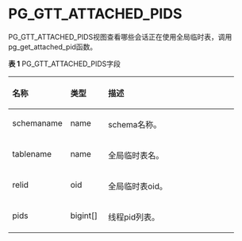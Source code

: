 # PG\_GTT_ATTACHED_PIDS<a name="ZH-CN_TOPIC_0242385946"></a>

PG\_GTT_ATTACHED_PIDS视图查看哪些会话正在使用全局临时表，调用pg_get_attached_pid函数。

**表 1**  PG\_GTT_ATTACHED_PIDS字段

<a name="zh-cn_topic_0237122419_zh-cn_topic_0059777999_t9a322933edc649349d16f5bb7c397568"></a>
<table><thead align="left"><tr id="zh-cn_topic_0237122419_zh-cn_topic_0059777999_r479932505d8442ccb53618b9f805b142"><th class="cellrowborder" valign="top" width="25.77%" id="mcps1.2.4.1.1"><p id="zh-cn_topic_0237122419_zh-cn_topic_0059777999_a2c0b5ec2a1fb45da835f59c750be23ec"><a name="zh-cn_topic_0237122419_zh-cn_topic_0059777999_a2c0b5ec2a1fb45da835f59c750be23ec"></a><a name="zh-cn_topic_0237122419_zh-cn_topic_0059777999_a2c0b5ec2a1fb45da835f59c750be23ec"></a>名称</p>
</th>
<th class="cellrowborder" valign="top" width="16.73%" id="mcps1.2.4.1.2"><p id="zh-cn_topic_0237122419_zh-cn_topic_0059777999_aee7cb2ac3a24413aac056bb613146a76"><a name="zh-cn_topic_0237122419_zh-cn_topic_0059777999_aee7cb2ac3a24413aac056bb613146a76"></a><a name="zh-cn_topic_0237122419_zh-cn_topic_0059777999_aee7cb2ac3a24413aac056bb613146a76"></a>类型</p>
</th>
<th class="cellrowborder" valign="top" width="57.49999999999999%" id="mcps1.2.4.1.3"><p id="zh-cn_topic_0237122419_zh-cn_topic_0059777999_a7a5a6b204562481691167e8db4875763"><a name="zh-cn_topic_0237122419_zh-cn_topic_0059777999_a7a5a6b204562481691167e8db4875763"></a><a name="zh-cn_topic_0237122419_zh-cn_topic_0059777999_a7a5a6b204562481691167e8db4875763"></a>描述</p>
</th>
</tr>
</thead>
<tbody><tr id="zh-cn_topic_0237122419_zh-cn_topic_0059777999_r4d9bbbb837e94860b29d9c5b818b0295"><td class="cellrowborder" valign="top" width="25.77%" headers="mcps1.2.4.1.1 "><p id="zh-cn_topic_0237122419_zh-cn_topic_0059777999_ae06f18c354a34cefa869c0f5e62fc106"><a name="zh-cn_topic_0237122419_zh-cn_topic_0059777999_ae06f18c354a34cefa869c0f5e62fc106"></a><a name="zh-cn_topic_0237122419_zh-cn_topic_0059777999_ae06f18c354a34cefa869c0f5e62fc106"></a>schemaname</p>
</td>
<td class="cellrowborder" valign="top" width="16.73%" headers="mcps1.2.4.1.2 "><p id="zh-cn_topic_0237122419_zh-cn_topic_0059777999_a3a79fa77dbf3431bbf7232205679153e"><a name="zh-cn_topic_0237122419_zh-cn_topic_0059777999_a3a79fa77dbf3431bbf7232205679153e"></a><a name="zh-cn_topic_0237122419_zh-cn_topic_0059777999_a3a79fa77dbf3431bbf7232205679153e"></a>name</p>
</td>
<td class="cellrowborder" valign="top" width="57.49999999999999%" headers="mcps1.2.4.1.3 "><p id="zh-cn_topic_0237122419_zh-cn_topic_0059777999_a0675e13cd68b463c8d740cb343204d4a"><a name="zh-cn_topic_0237122419_zh-cn_topic_0059777999_a0675e13cd68b463c8d740cb343204d4a"></a><a name="zh-cn_topic_0237122419_zh-cn_topic_0059777999_a0675e13cd68b463c8d740cb343204d4a"></a>schema名称。</p>
</td>
</tr>
<tr id="zh-cn_topic_0237122419_zh-cn_topic_0059777999_r342532367f8748eeb8d51c5587e1781d"><td class="cellrowborder" valign="top" width="25.77%" headers="mcps1.2.4.1.1 "><p id="zh-cn_topic_0237122419_zh-cn_topic_0059777999_a173ab219cc5043508dc7779d0e3bbcb2"><a name="zh-cn_topic_0237122419_zh-cn_topic_0059777999_a173ab219cc5043508dc7779d0e3bbcb2"></a><a name="zh-cn_topic_0237122419_zh-cn_topic_0059777999_a173ab219cc5043508dc7779d0e3bbcb2"></a>tablename</p>
</td>
<td class="cellrowborder" valign="top" width="16.73%" headers="mcps1.2.4.1.2 "><p id="zh-cn_topic_0237122419_zh-cn_topic_0059777999_a0cabf8c75a48458fab9735da5a46b220"><a name="zh-cn_topic_0237122419_zh-cn_topic_0059777999_a0cabf8c75a48458fab9735da5a46b220"></a><a name="zh-cn_topic_0237122419_zh-cn_topic_0059777999_a0cabf8c75a48458fab9735da5a46b220"></a>name</p>
</td>
<td class="cellrowborder" valign="top" width="57.49999999999999%" headers="mcps1.2.4.1.3 "><p id="zh-cn_topic_0237122419_zh-cn_topic_0059777999_ac31f5ff19b584b57a1631bd878ee65f1"><a name="zh-cn_topic_0237122419_zh-cn_topic_0059777999_ac31f5ff19b584b57a1631bd878ee65f1"></a><a name="zh-cn_topic_0237122419_zh-cn_topic_0059777999_ac31f5ff19b584b57a1631bd878ee65f1"></a>全局临时表名。</p>
</td>
</tr>
<tr id="zh-cn_topic_0237122419_zh-cn_topic_0059777999_r37d2b2511ed84812b6f857b53fa914cd"><td class="cellrowborder" valign="top" width="25.77%" headers="mcps1.2.4.1.1 "><p id="zh-cn_topic_0237122419_zh-cn_topic_0059777999_ae5b8cacf94c84403b6cd75d26fc174df"><a name="zh-cn_topic_0237122419_zh-cn_topic_0059777999_ae5b8cacf94c84403b6cd75d26fc174df"></a><a name="zh-cn_topic_0237122419_zh-cn_topic_0059777999_ae5b8cacf94c84403b6cd75d26fc174df"></a>relid</p>
</td>
<td class="cellrowborder" valign="top" width="16.73%" headers="mcps1.2.4.1.2 "><p id="zh-cn_topic_0237122419_zh-cn_topic_0059777999_a7ee0570d26c64faa986204bcb4d30100"><a name="zh-cn_topic_0237122419_zh-cn_topic_0059777999_a7ee0570d26c64faa986204bcb4d30100"></a><a name="zh-cn_topic_0237122419_zh-cn_topic_0059777999_a7ee0570d26c64faa986204bcb4d30100"></a>oid</p>
</td>
<td class="cellrowborder" valign="top" width="57.49999999999999%" headers="mcps1.2.4.1.3 "><p id="zh-cn_topic_0237122419_zh-cn_topic_0059777999_a0a110c88d6ee4f37ae2426b6d1b70c98"><a name="zh-cn_topic_0237122419_zh-cn_topic_0059777999_a0a110c88d6ee4f37ae2426b6d1b70c98"></a><a name="zh-cn_topic_0237122419_zh-cn_topic_0059777999_a0a110c88d6ee4f37ae2426b6d1b70c98"></a>全局临时表oid。</p>
</td>
</tr>
<tr id="zh-cn_topic_0237122419_zh-cn_topic_0059777999_r37d2b2511ed84812b6f857b53fa914cd"><td class="cellrowborder" valign="top" width="25.77%" headers="mcps1.2.4.1.1 "><p id="zh-cn_topic_0237122419_zh-cn_topic_0059777999_ae5b8cacf94c84403b6cd75d26fc174df"><a name="zh-cn_topic_0237122419_zh-cn_topic_0059777999_ae5b8cacf94c84403b6cd75d26fc174df"></a><a name="zh-cn_topic_0237122419_zh-cn_topic_0059777999_ae5b8cacf94c84403b6cd75d26fc174df"></a>pids</p>
</td>
<td class="cellrowborder" valign="top" width="16.73%" headers="mcps1.2.4.1.2 "><p id="zh-cn_topic_0237122419_zh-cn_topic_0059777999_a7ee0570d26c64faa986204bcb4d30100"><a name="zh-cn_topic_0237122419_zh-cn_topic_0059777999_a7ee0570d26c64faa986204bcb4d30100"></a><a name="zh-cn_topic_0237122419_zh-cn_topic_0059777999_a7ee0570d26c64faa986204bcb4d30100"></a>bigint[]</p>
</td>
<td class="cellrowborder" valign="top" width="57.49999999999999%" headers="mcps1.2.4.1.3 "><p id="zh-cn_topic_0237122419_zh-cn_topic_0059777999_a0a110c88d6ee4f37ae2426b6d1b70c98"><a name="zh-cn_topic_0237122419_zh-cn_topic_0059777999_a0a110c88d6ee4f37ae2426b6d1b70c98"></a><a name="zh-cn_topic_0237122419_zh-cn_topic_0059777999_a0a110c88d6ee4f37ae2426b6d1b70c98"></a>线程pid列表。</p>
</td>
</tr>
</tbody>
</table>


